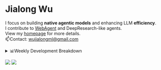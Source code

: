 #  Jialong Wu

I focus on building **native agentic models** and enhancing LLM **efficiency**.<br>
I contribute to [WebAgent](https://github.com/Alibaba-NLP/WebAgent) and DeepResearch-like agents.<br>
View my [homepage](https://callanwu.github.io/) for more details. <br>
📫Contact: wujialongml@gmail.com

<details><summary>📊Weekly Development Breakdown</summary>

<!--START_SECTION:waka-->

```txt
From: 01 August 2025 - To: 08 August 2025

Total Time: 20 hrs 22 mins

Python                16 hrs 19 mins  ████████████████████░░░░░   80.12 %
JSON                  3 hrs 49 mins   ████▓░░░░░░░░░░░░░░░░░░░░   18.79 %
HTML                  5 mins          ░░░░░░░░░░░░░░░░░░░░░░░░░   00.43 %
Bash                  5 mins          ░░░░░░░░░░░░░░░░░░░░░░░░░   00.42 %
Game Maker Language   2 mins          ░░░░░░░░░░░░░░░░░░░░░░░░░   00.22 %
```

<!--END_SECTION:waka-->

[![wakatime](https://wakatime.com/badge/user/c6720b29-9431-4a60-bc9d-e1fb2b6bd65f.svg)](https://wakatime.com/@c6720b29-9431-4a60-bc9d-e1fb2b6bd65f)
</details>

[![](https://img.shields.io/badge/Google%20Scholar-4385FE.svg?&color=d6d6d6&style=flat-square&logo=google-scholar)](https://scholar.google.com/citations?user=6eg2m4YAAAAJ)
![](https://komarev.com/ghpvc/?username=callanwu)
